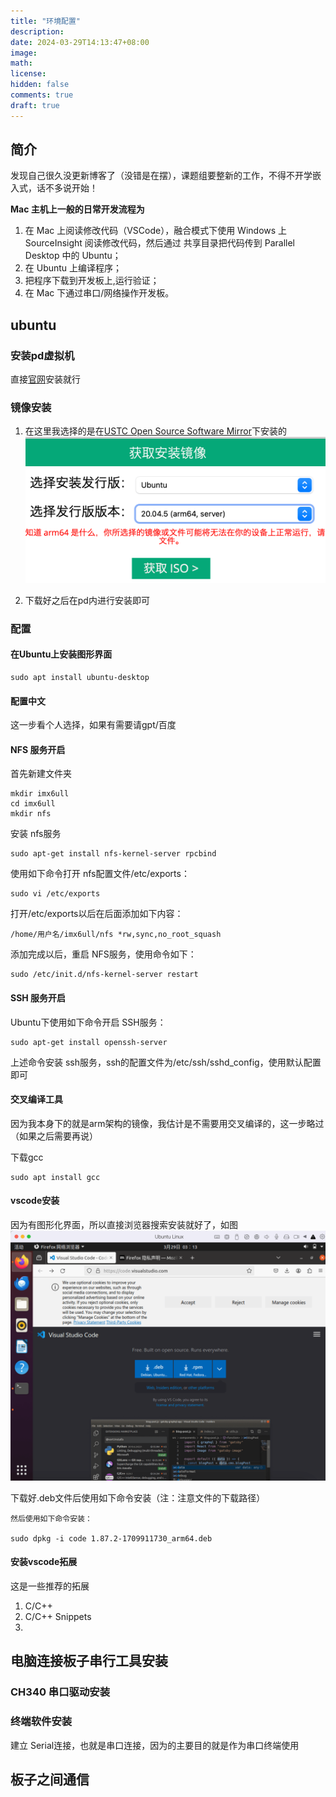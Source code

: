 ```yaml
---
title: "环境配置"
description: 
date: 2024-03-29T14:13:47+08:00
image: 
math: 
license: 
hidden: false
comments: true
draft: true
---
```



## 简介
发现自己很久没更新博客了（没错是在摆），课题组要整新的工作，不得不开学嵌入式，话不多说开始！

**Mac 主机上一般的日常开发流程为**
1. 在 Mac 上阅读修改代码（VSCode），融合模式下使用 Windows 上 SourceInsight 阅读修改代码，然后通过 共享目录把代码传到 Parallel Desktop 中的 Ubuntu；
2. 在 Ubuntu 上编译程序；
3. 把程序下载到开发板上,运行验证；
4. 在 Mac 下通过串口/网络操作开发板。
## ubuntu
### 安装pd虚拟机
直接[官网](https://www.parallelsdesktop.net/parallels-desktop/)安装就行

### 镜像安装
1. 在这里我选择的是在[USTC Open Source Software Mirror](http://mirrors.ustc.edu.cn)下安装的![](https://raw.githubusercontent.com/Anonymity-0/Picgo/main/img/202403291107183.png)

2. 下载好之后在pd内进行安装即可


### 配置

#### 在Ubuntu上安装图形界面

```
sudo apt install ubuntu-desktop
```

#### 配置中文
这一步看个人选择，如果有需要请gpt/百度


#### **NFS** 服务开启

首先新建文件夹

```shell
mkdir imx6ull
cd imx6ull
mkdir nfs
```

安装 nfs服务
``` shell
sudo apt-get install nfs-kernel-server rpcbind
```

使用如下命令打开 nfs配置文件/etc/exports：

```shell
sudo vi /etc/exports
```

打开/etc/exports以后在后面添加如下内容：

``` shell 
/home/用户名/imx6ull/nfs *rw,sync,no_root_squash
```

添加完成以后，重启 NFS服务，使用命令如下：

```shell
sudo /etc/init.d/nfs-kernel-server restart
```

#### **SSH** 服务开启
Ubuntu下使用如下命令开启 SSH服务：
```shell
sudo apt-get install openssh-server
```
上述命令安装 ssh服务，ssh的配置文件为/etc/ssh/sshd_config，使用默认配置即可


#### 交叉编译工具
因为我本身下的就是arm架构的镜像，我估计是不需要用交叉编译的，这一步略过（如果之后需要再说）

下载gcc 

``` shell
sudo apt install gcc
```



#### vscode安装
因为有图形化界面，所以直接浏览器搜索安装就好了，如图
![](https://raw.githubusercontent.com/Anonymity-0/Picgo/main/img/202403291113389.png)

下载好.deb文件后使用如下命令安装（注：注意文件的下载路径）

```shell
然后使用如下命令安装：

sudo dpkg -i code 1.87.2-1709911730_arm64.deb
```

#### 安装vscode拓展
这是一些推荐的拓展
1. C/C++
2. C/C++ Snippets
3. 
## 电脑连接板子串行工具安装


### **CH340** 串口驱动安装

### 终端软件安装

建立 Serial连接，也就是串口连接，因为的主要目的就是作为串口终端使用


## 板子之间通信